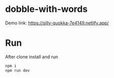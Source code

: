 # dobble-with-words

Demo link: https://silly-quokka-7e4149.netlify.app/


# Run

After clone install and run

```bash
npm i
npm run dev
```